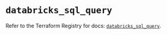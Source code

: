 # `databricks_sql_query`

Refer to the Terraform Registry for docs: [`databricks_sql_query`](https://registry.terraform.io/providers/databricks/databricks/1.67.0/docs/resources/sql_query).
